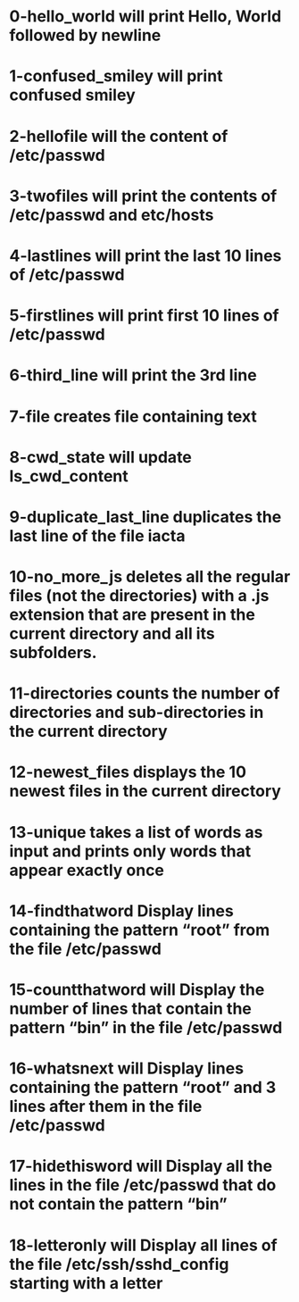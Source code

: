 # 0-hello_world will print Hello, World followed by newline
# 1-confused_smiley will print confused smiley
# 2-hellofile will the content of /etc/passwd
# 3-twofiles will print the contents of /etc/passwd and etc/hosts
# 4-lastlines will print the last 10 lines of /etc/passwd
# 5-firstlines will print first 10 lines of /etc/passwd
# 6-third_line will print the 3rd line
# 7-file creates file containing text
# 8-cwd_state will update ls_cwd_content
# 9-duplicate_last_line duplicates the last line of the file iacta
# 10-no_more_js deletes all the regular files (not the directories) with a .js extension that are present in the current directory and all its subfolders.
# 11-directories counts the number of directories and sub-directories in the current directory
# 12-newest_files displays the 10 newest files in the current directory
# 13-unique takes a list of words as input and prints only words that appear exactly once
# 14-findthatword Display lines containing the pattern “root” from the file /etc/passwd
# 15-countthatword will Display the number of lines that contain the pattern “bin” in the file /etc/passwd
# 16-whatsnext will Display lines containing the pattern “root” and 3 lines after them in the file /etc/passwd
# 17-hidethisword will Display all the lines in the file /etc/passwd that do not contain the pattern “bin”
# 18-letteronly will Display all lines of the file /etc/ssh/sshd_config starting with a letter
